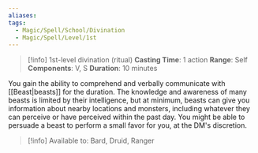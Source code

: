 ```yaml
---
aliases: 
tags:
  - Magic/Spell/School/Divination
  - Magic/Spell/Level/1st
---
```

>[!info]
>1st-level divination (ritual)
>**Casting Time**: 1 action
>**Range**: Self
>**Components**: V, S
>**Duration**: 10 minutes

You gain the ability to comprehend and verbally communicate with [[Beast|beasts]] for the duration. The knowledge and awareness of many beasts is limited by their intelligence, but at minimum, beasts can give you information about nearby locations and monsters, including whatever they can perceive or have perceived within the past day. You might be able to persuade a beast to perform a small favor for you, at the DM's discretion.

>[!info] Available to:
>Bard, Druid, Ranger